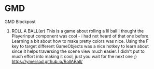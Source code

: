 
# GMD
GMD Blockpost

1. ROLL A BALL(er)
This is a game about rolling a lil ball
I thought the PlayerInput component was cool - i had not heard of that one before. Learning a bit about how to make pretty colors was nice. Using the F key to target different GameObjects was a nice hotkey to learn about since it helps traversing the scene view much easier.
I didn't put to much effort into making it cool, just you wait for the next one ;)
https://ymersod.github.io/RollABall/